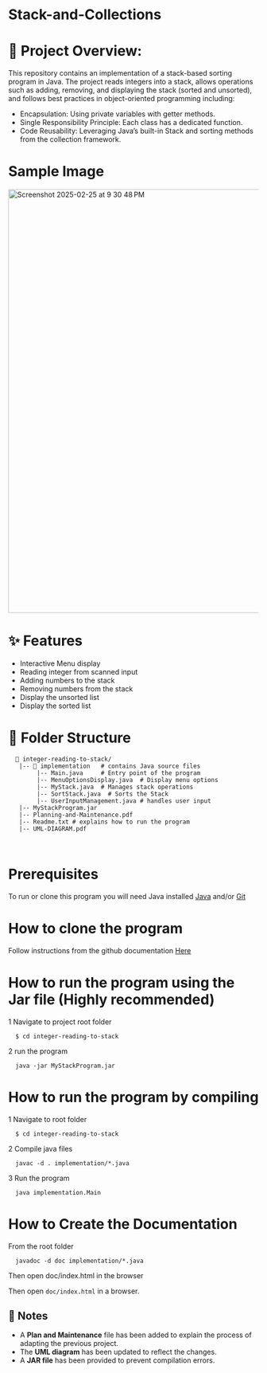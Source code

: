 # Stack-and-Collections

# 📌 Project Overview:
This repository contains an implementation of a stack-based sorting program in Java. The project reads integers into a stack, allows operations such as adding, removing, and displaying the stack (sorted and unsorted), and follows best practices in object-oriented programming including:
 - Encapsulation: Using private variables with getter methods.
 - Single Responsibility Principle: Each class has a dedicated function.
 - Code Reusability: Leveraging Java’s built-in Stack and sorting methods from the collection framework.

# Sample Image
<img width="851" alt="Screenshot 2025-02-25 at 9 30 48 PM" src="https://github.com/user-attachments/assets/4e4283e8-2d62-43d9-8733-dcc134989b52" />


#  ✨ Features
 - Interactive Menu display
 - Reading integer from scanned input
 - Adding numbers to the stack
 - Removing numbers from the stack
 - Display the unsorted list
 - Display the sorted list


# 📁 Folder Structure
```
  📂 integer-reading-to-stack/
   |-- 📂 implementation   # contains Java source files
        |-- Main.java     # Entry point of the program
        |-- MenuOptionsDisplay.java  # Display menu options
        |-- MyStack.java  # Manages stack operations
        |-- SortStack.java  # Sorts the Stack
        |-- UserInputManagement.java # handles user input
   |-- MyStackProgram.jar  
   |-- Planning-and-Maintenance.pdf
   |-- Readme.txt # explains how to run the program
   |-- UML-DIAGRAM.pdf 
    
    
```
# Prerequisites
To run or clone this program you will need Java installed [Java](https://www.java.com/en/download/help/download_options.html) and/or [Git](https://git-scm.com)

# How to clone the program 
Follow instructions from the github documentation <a href="https://docs.github.com/en/repositories/creating-and-managing-repositories/cloning-a-repository" target ="_blank"> Here </a>

# How to run the program using the Jar file (Highly recommended)
1 Navigate to project root folder
```
  $ cd integer-reading-to-stack
```
2 run the program
```
  java -jar MyStackProgram.jar 
```

# How to run the program by compiling

1 Navigate to root folder
```
  $ cd integer-reading-to-stack

```
2 Compile java files

```
  javac -d . implementation/*.java 
```

3 Run the program

```
  java implementation.Main
```

# How to Create the Documentation
From the root folder
```
  javadoc -d doc implementation/*.java

```
Then open doc/index.html in the browser

Then open `doc/index.html` in a browser.

## 🔄 Notes
- A **Plan and Maintenance** file has been added to explain the process of adapting the previous project.
- The **UML diagram** has been updated to reflect the changes.
- A **JAR file** has been provided to prevent compilation errors.

